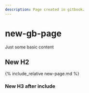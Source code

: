 ```yaml
---
description: Page created in gitbook.
---
```


# new-gb-page

Just some basic content

## New H2
{% include_relative new-page.md %}

### New H3 after include

